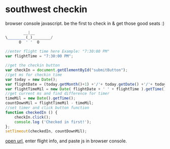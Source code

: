 # southwest checkin
browser console javascript. be the first to check in &amp; get those good seats :)

```javascript
        __|__
\________(_)________/
      O  ' '  O  
      
//enter flight time here Example: "7:30:00 PM"
var flightTime = "7:30:00 PM";

//get the checkin button
var checkIn = document.getElementById("submitButton");
//get ms for checkin time
var today = new Date();
var flightDate = (today.getMonth()+1) +'/'+ today.getDate() +'/'+ today.getFullYear();
var flightTimeMil = new Date( flightDate + ' ' + flightTime ).getTime();
//get current ms and find difference for timer
timeMil = new Date().getTime();
countDownMil = flightTimeMil - timeMil;
//set timer and click button function
function checkedIn () {
	checkIn.click();
	console.log ('Checked in first!');
};
setTimeout(checkedIn, countDownMil);
```

[open url](https://www.southwest.com/flight/retrieveCheckinDoc.html), enter flight info, and paste js in browser console.
